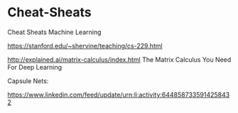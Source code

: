 # Cheat-Sheats
Cheat Sheats
Machine Learning

https://stanford.edu/~shervine/teaching/cs-229.html

http://explained.ai/matrix-calculus/index.html       The Matrix Calculus You Need For Deep Learning


Capsule Nets:

https://www.linkedin.com/feed/update/urn:li:activity:6448587335914258432
